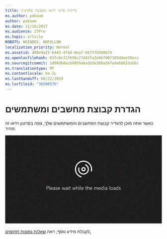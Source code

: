 ```yaml
---
title: בדיקות סרטי וידאו מוטבעת אלכימיה
ms.author: pebaum
author: pebaum
ms.date: 11/16/2017
ms.audience: ITPro
ms.topic: article
ROBOTS: NOINDEX, NOFOLLOW
localization_priority: Normal
ms.assetid: d00e9a23-6443-4f4d-8ea7-bb75fb590b74
ms.openlocfilehash: 83fc8cf2f656c27493fa3d4bf007185ddee35ecc
ms.sourcegitcommit: 1d98db8acb9959aba3b5e308a567ade6b62da56c
ms.translationtype: MT
ms.contentlocale: he-IL
ms.lasthandoff: 08/22/2019
ms.locfileid: "36500576"
---
```

# <a name="set-up-domain-and-users"></a>הגדרת קבוצת מחשבים ומשתמשים

כאשר אתה מוכן להגדיר קבוצת המחשבים והמשתמשים שלך, צפה בסרטון וידאו זה מהיר:
  
![הדפדפן שלך אינו תומך וידאו. התקנת Microsoft Silverlight, Adobe Flash Player או ב- Internet Explorer 9.](media/MSN_Video_Widget.gif)
  
לקבלת מידע נוסף, ראה [שאלות נפוצות תחומים.](https://support.office.com/article/1272bad0-4bd4-4796-8005-67d6fb3afc5a.aspx)
  


